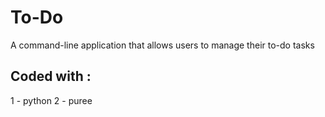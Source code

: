 # To-Do
A command-line application that allows users to manage their to-do tasks
## Coded with :
1 - python
2 - puree